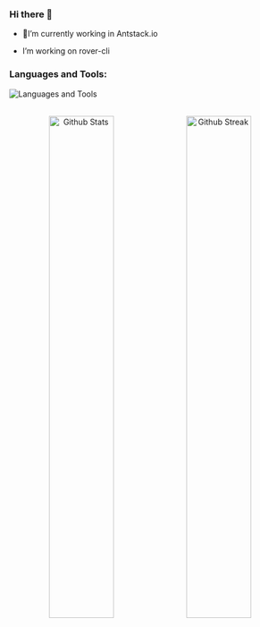 ### Hi there 👋



- 🔭I’m currently working in Antstack.io 

-  I’m working on rover-cli

### Languages and Tools:

![Languages and Tools](https://skillicons.dev/icons?i=js,ts,py,git,github,vscode,nodejs,java,go,aws)
<br>
<br>


<p align="center">
    <a href="https://github.com/lutfilahdzaky"><img width="48%" alt="Github Stats" src="https://github-readme-stats.vercel.app/api?username=DheerajGBhatt&theme=dark&show_icons=true&hide_border=true"></a>
    <a href="https://github.com/lutfilahdzaky"><img width="48%" alt="Github Streak" src="https://github-readme-streak-stats.herokuapp.com?user=DheerajGBhatt&theme=dark&hide_border=true"></a>
</p>

